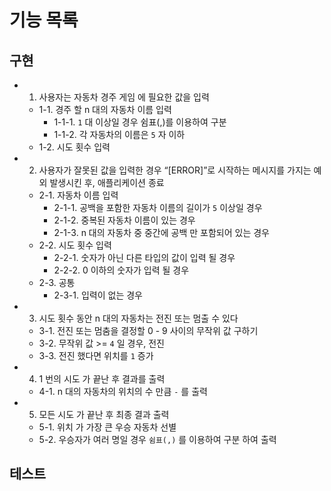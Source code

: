 # 기능 목록

## 구현

- 1. 사용자는 자동차 경주 게임 에 필요한 값을 입력

  - 1-1. 경주 할 n 대의 자동차 이름 입력
    - 1-1-1. `1` 대 이상일 경우 쉼표(,)를 이용하여 구분
    - 1-1-2. 각 자동차의 이름은 `5` 자 이하
  - 1-2. 시도 횟수 입력

- 2. 사용자가 잘못된 값을 입력한 경우 “[ERROR]”로 시작하는 메시지를 가지는 예외 발생시킨 후, 애플리케이션 종료
  - 2-1. 자동차 이름 입력
    - 2-1-1. 공백을 포함한 자동차 이름의 길이가 `5` 이상일 경우
    - 2-1-2. 중복된 자동차 이름이 있는 경우
    - 2-1-3. n 대의 자동차 중 중간에 공백 만 포함되어 있는 경우
  - 2-2. 시도 횟수 입력
    - 2-2-1. 숫자가 아닌 다른 타입의 값이 입력 될 경우
    - 2-2-2. 0 이하의 숫자가 입력 될 경우
  - 2-3. 공통
    - 2-3-1. 입력이 없는 경우
- 3. 시도 횟수 동안 n 대의 자동차는 전진 또는 멈출 수 있다
  - 3-1. 전진 또는 멈춤을 결정할 0 - 9 사이의 무작위 값 구하기
  - 3-2. 무작위 값 >= `4` 일 경우, 전진
  - 3-3. 전진 했다면 위치를 `1` 증가
- 4. 1 번의 시도 가 끝난 후 결과를 출력
  - 4-1. n 대의 자동차의 위치의 수 만큼 `-` 를 출력
- 5. 모든 시도 가 끝난 후 최종 결과 출력
  - 5-1. 위치 가 가장 큰 우승 자동차 선별
  - 5-2. 우승자가 여러 명일 경우 `쉼표(,)` 를 이용하여 구분 하여 출력

## 테스트
